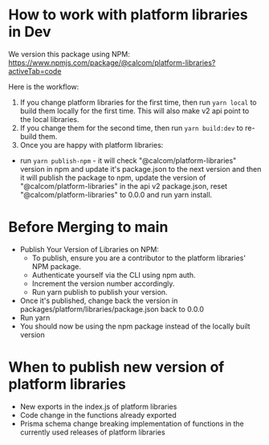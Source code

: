 # How to work with platform libraries in Dev

We version this package using NPM:
https://www.npmjs.com/package/@calcom/platform-libraries?activeTab=code

Here is the workflow:

1. If you change platform libraries for the first time, then run `yarn local` to build them locally for the first time. This will also make v2 api point to the local libraries.
2. If you change them for the second time, then run `yarn build:dev` to re-build them.
3. Once you are happy with platform libraries:

- run `yarn publish-npm` - it will check "@calcom/platform-libraries" version in npm and update it's package.json to the next version and then it will publish the package to npm, update the version of "@calcom/platform-libraries" in the api v2 package.json, reset "@calcom/platform-libraries" to 0.0.0 and run yarn install.

# Before Merging to main

- Publish Your Version of Libraries on NPM:
  - To publish, ensure you are a contributor to the platform libraries' NPM package.
  - Authenticate yourself via the CLI using npm auth.
  - Increment the version number accordingly.
  - Run yarn publish to publish your version.
- Once it's published, change back the version in packages/platform/libraries/package.json back to 0.0.0
- Run yarn
- You should now be using the npm package instead of the locally built version

# When to publish new version of platform libraries

- New exports in the index.js of platform libraries
- Code change in the functions already exported
- Prisma schema change breaking implementation of functions in the currently used releases of platform libraries
